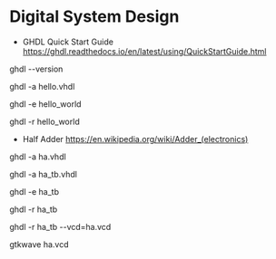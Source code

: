 # Digital System Design

* GHDL Quick Start Guide https://ghdl.readthedocs.io/en/latest/using/QuickStartGuide.html

ghdl --version

ghdl -a hello.vhdl

ghdl -e hello_world

ghdl -r hello_world

* Half Adder https://en.wikipedia.org/wiki/Adder_(electronics)

ghdl -a ha.vhdl

ghdl -a ha_tb.vhdl

ghdl -e ha_tb

ghdl -r ha_tb

ghdl -r ha_tb --vcd=ha.vcd

gtkwave ha.vcd
